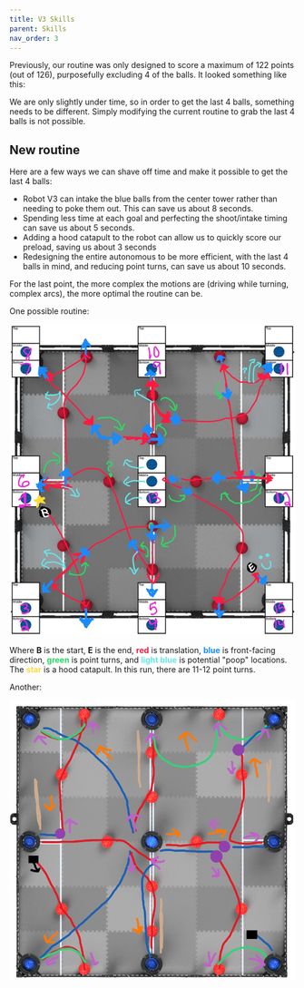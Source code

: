 ```yaml
---
title: V3 Skills
parent: Skills
nav_order: 3
---
```


Previously, our routine was only designed to score a maximum of 122 points (out of 126), purposefully excluding 4 of the balls. It looked something like this:

We are only slightly under time, so in order to get the last 4 balls, something needs to be different. Simply modifying the current routine to grab the last 4 balls is not possible.

## New routine

Here are a few ways we can shave off time and make it possible to get the last 4 balls:

- Robot V3 can intake the blue balls from the center tower rather than needing to poke them out. This can save us about 8 seconds.
- Spending less time at each goal and perfecting the shoot/intake timing can save us about 5 seconds.
- Adding a hood catapult to the robot can allow us to quickly score our preload, saving us about 3 seconds
- Redesigning the entire autonomous to be more efficient, with the last 4 balls in mind, and reducing point turns, can save us about 10 seconds.

For the last point, the more complex the motions are (driving while turning, complex arcs), the more optimal the routine can be.

One possible routine:

![](images/skills-planning-new.png)

Where **B** is the start, **E** is the end, <span style="color: #f01b44; font-weight: bold">red</span> is translation, <span style="color: #138ffb; font-weight: bold">blue</span> is front-facing direction, <span style="color: #26d761; font-weight: bold">green</span> is point turns, and <span style="color: #64e6e7; font-weight: bold">light blue</span> is potential "poop" locations. The <span style="color: #ffda3a; font-weight: bold">star</span> is a hood catapult. In this run, there are 11-12 point turns.

Another:

![](images/skills-sensors.png)
